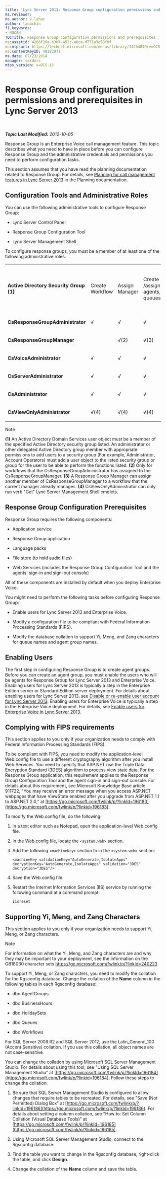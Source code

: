 ```yaml
---
title: 'Lync Server 2013: Response Group configuration permissions and prerequisites'
ms.reviewer: 
ms.author: v-lanac
author: lanachin
f1.keywords:
- NOCSH
TOCTitle: Response Group configuration permissions and prerequisites
ms:assetid: 4266f16a-b387-452c-a8ca-d771a3c58f0f
ms:mtpsurl: https://technet.microsoft.com/en-us/library/JJ204840(v=OCS.15)
ms:contentKeyID: 48183972
ms.date: 07/23/2014
manager: serdars
mtps_version: v=OCS.15
---
```


<div data-xmlns="http://www.w3.org/1999/xhtml">

<div class="topic" data-xmlns="http://www.w3.org/1999/xhtml" data-msxsl="urn:schemas-microsoft-com:xslt" data-cs="https://msdn.microsoft.com/">

<div data-asp="https://msdn2.microsoft.com/asp">

# Response Group configuration permissions and prerequisites in Lync Server 2013

</div>

<div id="mainSection">

<div id="mainBody">

<span> </span>

_**Topic Last Modified:** 2012-10-05_

Response Group is an Enterprise Voice call management feature. This topic describes what you need to have in place before you can configure Response Group and the administrative credentials and permissions you need to perform configuration tasks.

This section assumes that you have read the planning documentation related to Response Group. For details, see [Planning for call management features in Lync Server 2013](lync-server-2013-planning-for-call-management-features.md) in the Planning documentation.

<div>

## Configuration Tools and Administrative Roles

You can use the following administrative tools to configure Response Group:

  - Lync Server Control Panel

  - Response Group Configuration Tool

  - Lync Server Management Shell

To configure response groups, you must be a member of at least one of the following administrative roles:


<table style="width:100%;">
<colgroup>
<col style="width: 14%" />
<col style="width: 14%" />
<col style="width: 14%" />
<col style="width: 14%" />
<col style="width: 14%" />
<col style="width: 14%" />
<col style="width: 14%" />
</colgroup>
<tbody>
<tr class="odd">
<td><p><strong>Active Directory Security Group (1)</strong></p></td>
<td><p>Create Workflow</p></td>
<td><p>Assign Manager</p></td>
<td><p>Create /assign agents, queues</p></td>
<td><p>Create / manage holiday and business hours</p></td>
<td><p>Activate / deactivate workflow</p></td>
<td><p>Configure workflow (IVR or Hunt Group)</p></td>
</tr>
<tr class="even">
<td><p><strong>CsResponseGroupAdministrator</strong></p></td>
<td><p>√</p></td>
<td><p>√</p></td>
<td><p>√</p></td>
<td><p>√</p></td>
<td><p>√</p></td>
<td><p>√</p></td>
</tr>
<tr class="odd">
<td><p><strong>CsResponseGroupManager</strong></p></td>
<td> </td>
<td><p>√(2)</p></td>
<td><p>√(3)</p></td>
<td><p>√(3)</p></td>
<td><p>√(3)</p></td>
<td><p>√(3)</p></td>
</tr>
<tr class="even">
<td><p><strong>CsVoiceAdministrator</strong></p></td>
<td><p>√</p></td>
<td><p>√</p></td>
<td><p>√</p></td>
<td><p>√</p></td>
<td><p>√</p></td>
<td><p>√</p></td>
</tr>
<tr class="odd">
<td><p><strong>CsServerAdministrator</strong></p></td>
<td><p>√</p></td>
<td><p>√</p></td>
<td><p>√</p></td>
<td><p>√</p></td>
<td><p>√</p></td>
<td><p>√</p></td>
</tr>
<tr class="even">
<td><p><strong>CsAdministrator</strong></p></td>
<td><p>√</p></td>
<td><p>√</p></td>
<td><p>√</p></td>
<td><p>√</p></td>
<td><p>√</p></td>
<td><p>√</p></td>
</tr>
<tr class="odd">
<td><p><strong>CsViewOnlyAdministrator</strong></p></td>
<td><p>√(4)</p></td>
<td><p>√(4)</p></td>
<td><p>√(4)</p></td>
<td><p>√(4)</p></td>
<td><p>√(4)</p></td>
<td><p>√(4)</p></td>
</tr>
</tbody>
</table>


<div>


> [!NOTE]  
> <STRONG>(1)</STRONG> An Active Directory Domain Services user object must be a member of the specified Active Directory security group listed. An administrator or other delegated Active Directory group member with appropriate permissions to add users to a security group (For example, Administrator, Account Operators) must add a user object to the listed security group or group for the user to be able to perform the functions listed. <STRONG>(2)</STRONG> Only for workflows that the CsResponseGroupAdministrator has assigned to the CsResponseGroupManager. <STRONG>(3)</STRONG> A Response Group Manager can assign another member of CsResponseGroupManager to a workflow that the current manager already manages. <STRONG>(4)</STRONG> CsViewOnlyAdministrator can only run verb "Get" Lync Server Management Shell cmdlets.



</div>

</div>

<div>

## Response Group Configuration Prerequisites

Response Group requires the following components:

  - Application service

  - Response Group application

  - Language packs

  - File store (to hold audio files)

  - Web Services (includes the Response Group Configuration Tool and the agents' sign-in and sign-out console)

All of these components are installed by default when you deploy Enterprise Voice.

You might need to perform the following tasks before configuring Response Group:

  - Enable users for Lync Server 2013 and Enterprise Voice.

  - Modify a configuration file to be compliant with Federal Information Processing Standards (FIPS).

  - Modify the database collation to support Yi, Meng, and Zang characters for queue names and agent group names.

<div>

## Enabling Users

The first step in configuring Response Group is to create agent groups. Before you can create an agent group, you must enable the users who will be agents for Response Group for Lync Server 2013 and Enterprise Voice. Enabling users for Lync Server 2013 is typically a step in the Enterprise Edition server or Standard Edition server deployment. For details about enabling users for Lync Server 2013, see [Disable or re-enable user account for Lync Server 2013](lync-server-2013-disable-or-re-enable-user-account-for-lync-server.md). Enabling users for Enterprise Voice is typically a step in the Enterprise Voice deployment. For details, see [Enable users for Enterprise Voice in Lync Server 2013](lync-server-2013-enable-users-for-enterprise-voice.md).

</div>

<div>

## Complying with FIPS requirements

This section applies to you only if your organization needs to comply with Federal Information Processing Standards (FIPS).

To be compliant with FIPS, you need to modify the application-level Web.config file to use a different cryptography algorithm after you install Web Services. You need to specify that ASP.NET use the Triple Data Encryption Standard (3DES) algorithm to process view state data. For the Response Group application, this requirement applies to the Response Group Configuration Tool and the agent sign-in and sign-out console. For details about this requirement, see Microsoft Knowledge Base article 911722, "You may receive an error message when you access ASP.NET webpages that have ViewState enabled after you upgrade from ASP.NET 1.1 to ASP.NET 2.0," at [https://go.microsoft.com/fwlink/p/?linkId=196183](https://go.microsoft.com/fwlink/p/?linkid=196183).

To modify the Web.config file, do the following:

1.  In a text editor such as Notepad, open the application-level Web.config file.

2.  In the Web.config file, locate the `<system.web>` section.

3.  Add the following `<machineKey>` section to in the `<system.web>` section:
    
        <machineKey validationKey="AutoGenerate,IsolateApps" decryptionKey="AutoGenerate,IsolateApps" validation="3DES" decryption="3DES"/>

4.  Save the Web.config file.

5.  Restart the Internet Information Services (IIS) service by running the following command at a command prompt:
    
        iisreset

</div>

<div>

## Supporting Yi, Meng, and Zang Characters

This section applies to you only if your organization needs to support Yi, Meng, or Zang characters.

<div>


> [!NOTE]  
> For information on what the Yi, Meng, and Zang characters are and why they may be important to your deployment, see the information on the GB18030 character sets <A href="https://go.microsoft.com/fwlink/p/?linkid=240223">https://go.microsoft.com/fwlink/p/?linkId=240223</A>.



</div>

To support Yi, Meng, or Zang characters, you need to modify the collation for the Rgsconfig database. Change the collation of the **Name** column in the following tables in each Rgsconfig database:

  - dbo.AgentGroups

  - dbo.BusinessHours

  - dbo.HolidaySets

  - dbo.Queues

  - dbo.Workflows

For SQL Server 2008 R2 and SQL Server 2012, use the Latin\_General\_100 (Accent Sensitive) collation. If you use this collation, all object names are not case-sensitive.

You can change the collation by using Microsoft SQL Server Management Studio. For details about using this tool, see "Using SQL Server Management Studio" at [https://go.microsoft.com/fwlink/p/?linkId=196184](https://go.microsoft.com/fwlink/p/?linkid=196184). Follow these steps to change the collation:

1.  Be sure that SQL Server Management Studio is configured to allow changes that require tables to be recreated. For details, see "Save (Not Permitted) Dialog Box" at [https://go.microsoft.com/fwlink/p/?linkId=196186](https://go.microsoft.com/fwlink/p/?linkid=196186). For details about setting a column collation, see "How to: Set Column Collation (Visual Database Tools)" at [https://go.microsoft.com/fwlink/p/?linkId=196185](https://go.microsoft.com/fwlink/p/?linkid=196185).

2.  Using Microsoft SQL Server Management Studio, connect to the Rgsconfig database.

3.  Find the table you want to change in the Rgsconfig database, right-click the table, and click **Design**.

4.  Change the collation of the **Name** column and save the table.

</div>

</div>

</div>

<span> </span>

</div>

</div>

</div>

